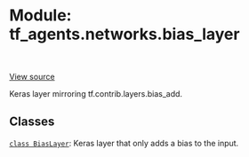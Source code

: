 <div itemscope itemtype="http://developers.google.com/ReferenceObject">
<meta itemprop="name" content="tf_agents.networks.bias_layer" />
<meta itemprop="path" content="Stable" />
</div>

# Module: tf_agents.networks.bias_layer

<table class="tfo-notebook-buttons tfo-api" align="left">
</table>

<a target="_blank" href="https://github.com/tensorflow/agents/tree/master/tf_agents/networks/bias_layer.py">View
source</a>

Keras layer mirroring tf.contrib.layers.bias_add.

<!-- Placeholder for "Used in" -->


## Classes

[`class BiasLayer`](../../tf_agents/networks/bias_layer/BiasLayer.md): Keras layer that only adds a bias to the input.


